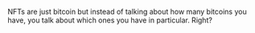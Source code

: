 NFTs are just bitcoin but instead of talking about how many bitcoins you have, you talk about which ones you have in particular. Right?

